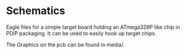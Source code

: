 # Schematics

Eagle files for a simple target board holding an ATmega328P like chip in PDIP packaging. It can be used to easily hook up target chips.

The Graphics on the pcb can be found in media/.
